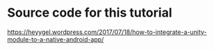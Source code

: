 # Source code for this tutorial #

https://heyygel.wordpress.com/2017/07/18/how-to-integrate-a-unity-module-to-a-native-android-app/

